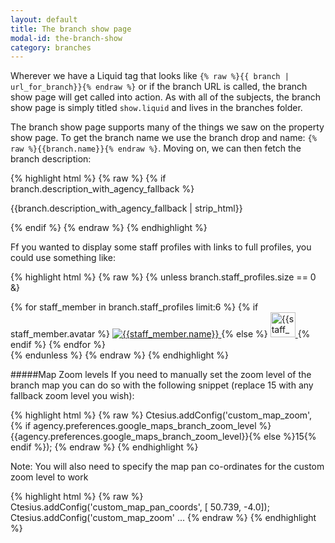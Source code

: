 ```yaml
---
layout: default
title: The branch show page
modal-id: the-branch-show
category: branches
---
```

Wherever we have a Liquid tag that looks like ``{% raw %}{{ branch | url_for_branch}}{% endraw %}`` or if the branch URL is called, the branch show page will get called into action. As with all of the subjects, the branch show page is simply titled ``show.liquid`` and lives in the branches folder.

The branch show page supports many of the things we saw on the property show page. To get the branch name we use the branch drop and name: ``{% raw %}{{branch.name}}{% endraw %}``. Moving on, we can then fetch the branch description:

{% highlight html %}
{% raw %}
{% if branch.description_with_agency_fallback %}
<p>
 {{branch.description_with_agency_fallback | strip_html}}
</p>
{% endif %}
{% endraw %}
{% endhighlight %}

Ff you wanted to display some staff profiles with links to full profiles, you could use something like:

{% highlight html %}
{% raw %}
{% unless branch.staff_profiles.size == 0 &}
 <div class="sm_staff_gallery">
 {% for staff_member in branch.staff_profiles limit:6 %}
  {% if staff_member.avatar %}
   <a href="{{ staff_member | url_for_staff_member}}" title="{{staff_member.name}}">
   <img src="{{ staff_member.avatar | url_for_staff_profile_avatar : "40x40" }}" title="{{staff_member.name}}">
   </a>
  {% else %}
   <a href="{{ staff_member | url_for_staff_member}}" title="{{staff_member.name}}">
   <img src="/liquid_assets/images/sp.jpg" height="40" width="40" title="{{staff_member.name}}">
   </a>
  {% endif %}
 {% endfor %}
 </div>
{% endunless %}
{% endraw %}
{% endhighlight %}

#####Map Zoom levels
If you need to manually set the zoom level of the branch map you can do so with the following snippet (replace 15 with any fallback zoom level you wish):

{% highlight html %}
{% raw %}
    Ctesius.addConfig('custom_map_zoom', {% if agency.preferences.google_maps_branch_zoom_level %}{{agency.preferences.google_maps_branch_zoom_level}}{% else %}15{% endif %});
{% endraw %}
{% endhighlight %}

Note: You will also need to specify the map pan co-ordinates for the custom zoom level to work

{% highlight html %}
{% raw %}
    Ctesius.addConfig('custom_map_pan_coords', [ 50.739, -4.0]);
    Ctesius.addConfig('custom_map_zoom' ...
{% endraw %}
{% endhighlight %}